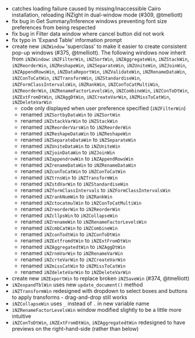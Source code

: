 
* catches loading failure caused by missing/inaccessible Cairo installation, reloading iNZight in dual-window mode (#309, @tmelliott)
* fix bug in Get Summary/Inference windows preventing font size preferences from being respected
* fix bug in Filter data window where cancel button did not work
* fix typo in 'Expand Table' information prompt
* create new `iNZWindow` 'superclass' to make it easier to create consistent pop-up windows (#375, @tmelliott). The following windows now inherit from `iNZWindow`: `iNZFilterWin`, `iNZSortWin`, `iNZAggregateWin`, `iNZStackWin`, `iNZReorderWin`, `iNZReshapeWin`, `iNZSeparateWin`, `iNZUniteWin`, `iNZJoinWin`, `iNZAppendRowsWin`, `iNZDataReportWin`, `iNZValidateWin`, `iNZRenameDataWin`, `iNZConToCatWin`, `iNZTransformWin`, `iNZStandardiseWin`, `iNZFormClassIntervalsWin`, `iNZRankWin`, `iNZConToCatMultiWin`, `iNZReorderWin`, `iNZRenameFactorLevelsWin`, `iNZCombineWin`, `iNZConToDtWin`, `iNZExtFromDtWin`, `iNZAggDtWin`, `iNZCreateVarWin`, `iNZMissToCatWin`, `iNZDeleteVarWin`
  * code only displayed when user preference specified (`iNZFilterWin`)
  * renamed `iNZSortbyDataWin` to `iNZSortWin`
  * renamed `iNZstackVarWin` to `iNZStackWin`
  * renamed `iNZReorderVarsWin` to `iNZReorderWin`
  * renamed `iNZReshapeDataWin` to `iNZReshapeWin`
  * renamed `iNZSeparateDataWin` to `iNZSeparateWin`
  * renamed `iNZUniteDataWin` to `iNZUniteWin`
  * renamed `iNZjoinDataWin` to `iNZJoinWin`
  * renamed `iNZappendrowWin` to `iNZAppendRowsWin`
  * renamed `iNZrenameDataWin` to `iNZRenameDataWin`
  * renamed `iNZconToCatWin` to `iNZConToCatWin`
  * renamed `iNZtrnsWin` to `iNZTransformWin`
  * renamed `iNZstdVarWin` to `iNZStandardiseWin`
  * renamed `iNZformClassIntervals` to `iNZFormClassIntervalsWin`
  * renamed `iNZrankNumWin` to `iNZRankWin`
  * renamed `iNZctocatmulWin` to `iNZConToCatMultiWin`
  * renamed `iNZreorderWin` to `iNZReorderWin`
  * renamed `iNZcllpsWin` to `iNZCollapseWin`
  * renamed `iNZrenameWin` to `iNZRenameFactorLevelsWin`
  * renamed `iNZcmbCatWin` to `iNZCombineWin`
  * renamed `iNZconTodtWin` to `iNZConToDtWin`
  * renamed `iNZExtfromdtWin` to `iNZExtFromDtWin`
  * renamed `iNZAggregatedtWin` to `iNZAggDtWin`
  * renamed `iNZrnmVarWin` to `iNZRenameVarWin`
  * renamed `iNZcrteVarWin` to `iNZCreateVarWin`
  * renamed `iNZmissCatWin` to `iNZMissToCatWin`
  * renamed `iNZdeleteVarWin` to `iNZDeleteVarWin`
* create new `iNZExportWin` to replace broken `iNZSaveWin` (#374, @tmelliott)
* `iNZexpandTblWin` uses new `update_document()` method
* `iNZTransformWin` redesigned with dropdown to select boxes and buttons to apply transforms - drag-and-drop still works
* `iNZCollapseWin` uses `_` instead of `.` in new variable name
* `iNZRenameFactorLevelsWin` window modified slightly to be a little more intuitive
* `iNZConToDtWin`, `iNZExtFromDtWin`, `iNZAggregatedtWin` redesigned to have previews on the right-hand-side (rather than below)

